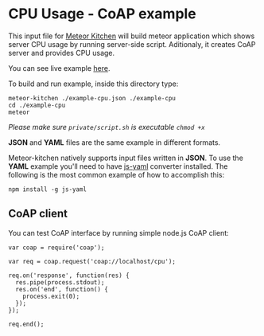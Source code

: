 CPU Usage - CoAP example
========================

This input file for <a href="http://www.meteorkitchen.com" target="_blank">Meteor Kitchen</a> will build meteor application which shows server CPU usage by running server-side script. Aditionaly, it creates CoAP server and provides CPU usage. 

You can see live example <a href="http://example-cpu.meteorfarm.com" target="_blank">here</a>.

To build and run example, inside this directory type:

```
meteor-kitchen ./example-cpu.json ./example-cpu
cd ./example-cpu
meteor
```

*Please make sure `private/script.sh` is executable `chmod +x`*


**JSON** and **YAML** files are the same example in different formats.

Meteor-kitchen natively supports input files written in **JSON**. To use the **YAML** example you'll need to have <a href="https://www.npmjs.com/package/yaml-js" target="_blank">js-yaml</a> converter installed. The following is the most common example of how to accomplish this:

```
npm install -g js-yaml
```


## CoAP client

You can test CoAP interface by running simple node.js CoAP client:

```
var coap = require('coap');

var req = coap.request('coap://localhost/cpu');

req.on('response', function(res) {
  res.pipe(process.stdout);
  res.on('end', function() {
    process.exit(0);
  });
});

req.end();
```
